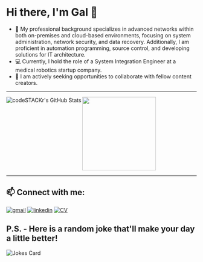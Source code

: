 # Hi there, I'm Gal 👋 

- 📘 My professional background specializes in advanced networks within both on-premises and cloud-based environments, focusing on system administration, network security, and data recovery. Additionally, I am proficient in automation programming, source control, and developing solutions for IT architecture.
- 💻 Currently, I hold the role of a System Integration Engineer at a medical robotics startup company.
- 👯 I am actively seeking opportunities to collaborate with fellow content creators.

---

<a href="https://github.com/anuraghazra/github-readme-stats">
  <img align="left" alt="codeSTACKr's GitHub Stats" src="https://github-readme-stats.vercel.app/api?username=ThePinkPanther96&show_icons=true&hide_border=false&title_color=ffc707&icon_color=ffc707&bg_color=DEG,3F7CAC,95AFBA,BDC4A7,D5E1A3,E2F89C&text_color=ffffff&border_color=60007a" />
</a>
<a href="https://github.com/anuraghazra/convoychat">
  <img height=195 align="center" src="https://github-readme-stats.vercel.app/api/top-langs?username=ThePinkPanther96&layout=compact&langs_count=8&card_width=320" />
</a>


---
## 📫 Connect with me:

[![gmail](https://img.icons8.com/?size=1x&id=P7UIlhbpWzZm&format=png)](mailto:gal8156@gmail.com)
[![linkedin](https://img.icons8.com/?size=1x&id=xuvGCOXi8Wyg&format=png)](https://www.linkedin.com/in/gal-rozman/)
[![CV](https://img.icons8.com/?size=48&id=104082&format=png)]()


## P.S. - Here is a random joke that'll make your day a little better!
![Jokes Card](https://readme-jokes.vercel.app/api)




